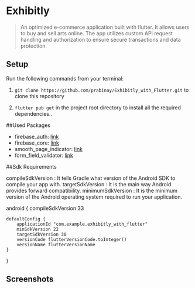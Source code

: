 # Exhibitly

> An optimized e-commerce application built with flutter. It allows users to buy and sell arts online. The app utilizes custom API request handling and authorization to ensure secure transactions and data protection.<br />


## Setup

Run the following commands from your terminal:

1) `git clone https://github.com/prabinay/Exhibitly_with_Flutter.git` to clone this repository 

2) `flutter pub get` in the project root directory to install all the required dependencies..

##Used Packages

- firebase_auth: [link](https://pub.dev/packages/firebase_auth)
- firebase_core: [link](https://pub.dev/packages/firebase_core)
- smooth_page_indicator: [link](https://pub.dev/packages/smooth_page_indicator)
- form_field_validator: [link](https://pub.dev/packages/form_field_validator)

##Sdk Requirements

compileSdkVersion : It tells Gradle what version of the Android SDK to compile your app with.
targetSdkVersion : It is the main way Android provides forward compatibility.
minimumSdkVersion : It is the minimum version of the Android operating system required to run your application.

android {
    compileSdkVersion 33

    defaultConfig {
        applicationId "com.example.exhibitly_with_flutter"
        minSdkVersion 22
        targetSdkVersion 30
        versionCode flutterVersionCode.toInteger()
        versionName flutterVersionName
    }
}

## Screenshots
